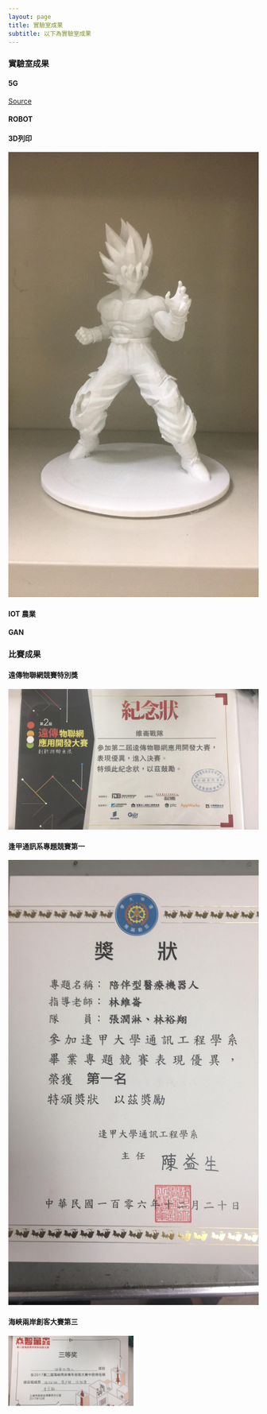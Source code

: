 ```yaml
---
layout: page
title: 實驗室成果
subtitle: 以下為實驗室成果
---
```


### 實驗室成果

#### 5G


[Source](http://ieeexplore.ieee.org/search/searchresult.jsp?searchWithin=%22Authors%22:.QT.Wei-Lun%20Lin.QT.&newsearch=true)

#### ROBOT

#### 3D列印

![avatar](/img/3Dprint.jpg)


#### IOT 農業

#### GAN


### 比賽成果

#### 遠傳物聯網競賽特別獎

![avatar](/img/hi.jpg)

#### 逢甲通訊系專題競賽第一

![avatar](/img/fcucomp.jpg)

#### 海峽兩岸創客大賽第三

<img src="/img/china.jpg?imageMogr2/auto-orient"  width="50%" height="50%" />

